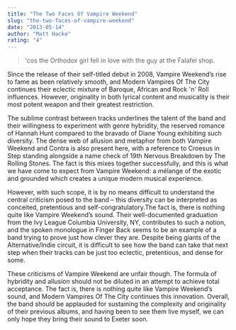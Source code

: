 ```yaml
---
title: "The Two Faces Of Vampire Weekend"
slug: "the-two-faces-of-vampire-weekend"
date: "2013-05-14"
author: "Matt Hacke"
rating: "4"
---
```


> 'cos the Orthodox girl fell in love with the guy at the Falafel shop.

Since the release of their self-titled debut in 2008, Vampire Weekend’s rise to fame as been relatively smooth, and Modern Vampires Of The City continues their eclectic mixture of Baroque, African and Rock 'n' Roll influences. However, originality in both lyrical content and musicality is their most potent weapon and their greatest restriction.

The sublime contrast between tracks underlines the talent of the band and their willingness to experiment with genre hybridity, the reserved romance of Hannah Hunt compared to the bravado of Diane Young exhibiting such diversity. The dense web of allusion and metaphor from both Vampire Weekend and Contra is also present here, with a reference to Croesus in Step standing alongside a name check of 19th Nervous Breakdown by The Rolling Stones. The fact is this mixes together successfully, and this is what we have come to expect from Vampire Weekend: a mélange of the exotic and grounded which creates a unique modern musical experience.

However, with such scope, it is by no means difficult to understand the central criticism posed to the band – this diversity can be interpreted as conceited, pretentious and self-congratulatory.The fact is, there is nothing quite like Vampire Weekend’s sound. Their well-documented graduation from the Ivy League Columbia University, NY, contributes to such a notion, and the spoken monologue in Finger Back seems to be an example of a band trying to prove just how clever they are. Despite being giants of the Alternative/Indie circuit, it is difficult to see how the band can take that next step when their tracks can be just too eclectic, pretentious, and dense for some.

These criticisms of Vampire Weekend are unfair though. The formula of hybridity and allusion should not be diluted in an attempt to achieve total acceptance. The fact is, there is nothing quite like Vampire Weekend’s sound, and Modern Vampires Of The City continues this innovation. Overall, the band should be applauded for sustaining the complexity and originality of their previous albums, and having been to see them live myself, we can only hope they bring their sound to Exeter soon.
